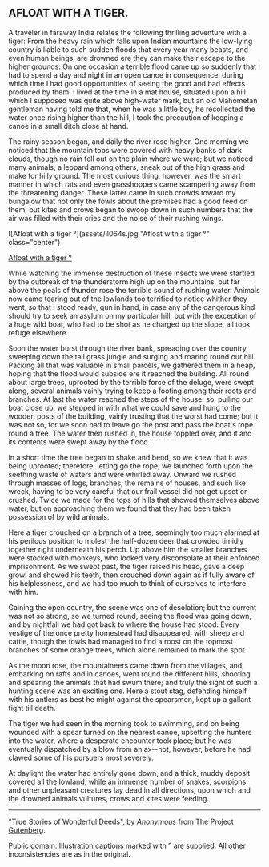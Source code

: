## AFLOAT WITH A TIGER.


A traveler in faraway India relates the following thrilling adventure
with a tiger: From the heavy rain which falls upon Indian mountains the
low-lying country is liable to such sudden floods that every year many
beasts, and even human beings, are drowned ere they can make their
escape to the higher grounds. On one occasion a terrible flood came up
so suddenly that I had to spend a day and night in an open canoe in
consequence, during which time I had good opportunities of seeing the
good and bad effects produced by them. I lived at the time in a mat
house, situated upon a hill which I supposed was quite above high-water
mark, but an old Mahometan gentleman having told me that, when he was a
little boy, he recollected the water once rising higher than the hill, I
took the precaution of keeping a canoe in a small ditch close at hand.

The rainy season began, and daily the river rose higher. One morning we
noticed that the mountain tops were covered with heavy banks of dark
clouds, though no rain fell out on the plain where we were; but we
noticed many animals, a leopard among others, sneak out of the high
grass and make for hilly ground. The most curious thing, however, was
the smart manner in which rats and even grasshoppers came scampering
away from the threatening danger. These latter came in such crowds
toward my bungalow that not only the fowls about the premises had a good
feed on them, but kites and crows began to swoop down in such numbers
that the air was filled with their cries and the noise of their rushing
wings.

![Afloat with a tiger °](assets/il064s.jpg "Afloat with a tiger °" class="center")

[Afloat with a tiger °](assets/il064x.jpg)

While watching the immense destruction of these insects we were
startled by the outbreak of the thunderstorm high up on the mountains,
but far above the peals of thunder rose the terrible sound of rushing
water. Animals now came tearing out of the lowlands too terrified to
notice whither they went, so that I stood ready, gun in hand, in case
any of the dangerous kind should try to seek an asylum on my particular
hill; but with the exception of a huge wild boar, who had to be shot as
he charged up the slope, all took refuge elsewhere.

Soon the water burst through the river bank, spreading over the country,
sweeping down the tall grass jungle and surging and roaring round our
hill. Packing all that was valuable in small parcels, we gathered them
in a heap, hoping that the flood would subside ere it reached the
building. All round about large trees, uprooted by the terrible force of
the deluge, were swept along, several animals vainly trying to keep a
footing among their roots and branches. At last the water reached the
steps of the house; so, pulling our boat close up, we stepped in with
what we could save and hung to the wooden posts of the building, vainly
trusting that the worst had come; but it was not so, for we soon had to
leave go the post and pass the boat's rope round a tree. The water then
rushed in, the house toppled over, and it and its contents were swept
away by the flood.

In a short time the tree began to shake and bend, so we knew that it was
being uprooted; therefore, letting go the rope, we launched forth upon
the seething waste of waters and were whirled away. Onward we rushed
through masses of logs, branches, the remains of houses, and such like
wreck, having to be very careful that our frail vessel did not get upset
or crushed. Twice we made for the tops of hills that showed themselves
above water, but on approaching them we found that they had been taken
possession of by wild animals.

Here a tiger crouched on a branch of a tree, seemingly too much alarmed
at his perilous position to molest the half-dozen deer that crowded
timidly together right underneath his perch. Up above him the smaller
branches were stocked with monkeys, who looked very disconsolate at
their enforced imprisonment. As we swept past, the tiger raised his
head, gave a deep growl and showed his teeth, then crouched down again
as if fully aware of his helplessness, and we had too much to think of
ourselves to interfere with him.

Gaining the open country, the scene was one of desolation; but the
current was not so strong, so we turned round, seeing the flood was
going down, and by nightfall we had got back to where the house had
stood. Every vestige of the once pretty homestead had disappeared, with
sheep and cattle, though the fowls had managed to find a roost on the
topmost branches of some orange trees, which alone remained to mark the
spot.

As the moon rose, the mountaineers came down from the villages, and,
embarking on rafts and in canoes, went round the different hills,
shooting and spearing the animals that had swum there; and truly the
sight of such a hunting scene was an exciting one. Here a stout stag,
defending himself with his antlers as best he might against the
spearsmen, kept up a gallant fight till death.

The tiger we had seen in the morning took to swimming, and on being
wounded with a spear turned on the nearest canoe, upsetting the hunters
into the water, where a desperate encounter took place; but he was
eventually dispatched by a blow from an ax--not, however, before he had
clawed some of his pursuers most severely.

At daylight the water had entirely gone down, and a thick, muddy deposit
covered all the lowland, while an immense number of snakes, scorpions,
and other unpleasant creatures lay dead in all directions, upon which
and the drowned animals vultures, crows and kites were feeding.

----

"True Stories of Wonderful Deeds", by *Anonymous* from [The Project Gutenberg](http://www.gutenberg.org/).

Public domain. Illustration captions marked with ° are supplied. All other inconsistencies are as in the original.
